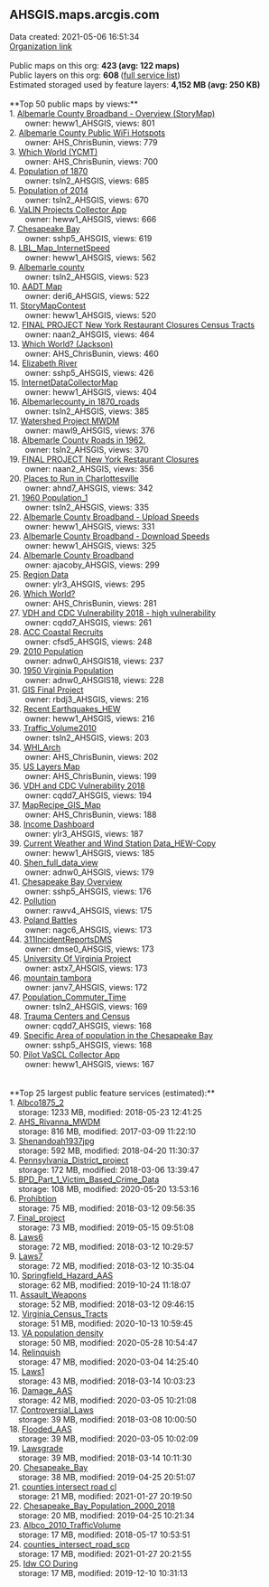 <h2>AHSGIS.maps.arcgis.com</h2> Data created: 2021-05-06 16:51:34 <br /><a target='new' href='https://AHSGIS.maps.arcgis.com'>Organization link</a><br /><br />Public maps on this org: <b>423 (avg: 122 maps)</b><br />Public layers on this org: <b>608 </b>(<a target='new' href='https://services.arcgis.com/5WjsI4LEVjrHz5YH/ArcGIS/rest/services'>full service list</a>)<br />Estimated storaged used by feature layers: <b>4,152 MB (avg: 250 KB)</b><br /><br />**Top 50 public maps by views:**<br />  1. <a target='new' href='https://www.arcgis.com/home/item.html?id=ebf0b0af4b5b4fc8ba52cfa387b51bcd'>Albemarle County Broadband - Overview (StoryMap)</a> <br />  &nbsp;&nbsp;&nbsp;&nbsp; &nbsp;&nbsp;owner: heww1_AHSGIS, views: 801<br />  2. <a target='new' href='https://www.arcgis.com/home/item.html?id=cb358d1805df4cfdbfdad38fd62bb9a3'>Albemarle County Public  WiFi Hotspots</a> <br />  &nbsp;&nbsp;&nbsp;&nbsp; &nbsp;&nbsp;owner: AHS_ChrisBunin, views: 779<br />  3. <a target='new' href='https://www.arcgis.com/home/item.html?id=4a5552e9559d43d3b71d4eeb6a268bf4'>Which World (YCMT)</a> <br />  &nbsp;&nbsp;&nbsp;&nbsp; &nbsp;&nbsp;owner: AHS_ChrisBunin, views: 700<br />  4. <a target='new' href='https://www.arcgis.com/home/item.html?id=6b05cd104fc845f9afc4d3db0b3e9a29'>Population of 1870</a> <br />  &nbsp;&nbsp;&nbsp;&nbsp; &nbsp;&nbsp;owner: tsln2_AHSGIS, views: 685<br />  5. <a target='new' href='https://www.arcgis.com/home/item.html?id=8e78a0b8920d477aa38d60569dff9ac0'>Population of 2014</a> <br />  &nbsp;&nbsp;&nbsp;&nbsp; &nbsp;&nbsp;owner: tsln2_AHSGIS, views: 670<br />  6. <a target='new' href='https://www.arcgis.com/home/item.html?id=28da3cb390ef4e1e957e98b4da5f9f9e'>VaLIN Projects Collector App</a> <br />  &nbsp;&nbsp;&nbsp;&nbsp; &nbsp;&nbsp;owner: heww1_AHSGIS, views: 666<br />  7. <a target='new' href='https://www.arcgis.com/home/item.html?id=f0886914b9a84b0e8ce443925af76bf4'>Chesapeake Bay</a> <br />  &nbsp;&nbsp;&nbsp;&nbsp; &nbsp;&nbsp;owner: sshp5_AHSGIS, views: 619<br />  8. <a target='new' href='https://www.arcgis.com/home/item.html?id=46884467d9474f228d3d27fa535da75d'>LBL_Map_InternetSpeed</a> <br />  &nbsp;&nbsp;&nbsp;&nbsp; &nbsp;&nbsp;owner: heww1_AHSGIS, views: 562<br />  9. <a target='new' href='https://www.arcgis.com/home/item.html?id=a14ffdcf355e4daaaeb17d1061128860'>Albemarle county</a> <br />  &nbsp;&nbsp;&nbsp;&nbsp; &nbsp;&nbsp;owner: tsln2_AHSGIS, views: 523<br />  10. <a target='new' href='https://www.arcgis.com/home/item.html?id=afe5f2e36d094eddab2eabd58690b4f3'>AADT Map</a> <br />  &nbsp;&nbsp;&nbsp;&nbsp; &nbsp;&nbsp;owner: deri6_AHSGIS, views: 522<br />  11. <a target='new' href='https://www.arcgis.com/home/item.html?id=bab236783be24e7cb6d1ccda57cef27f'>StoryMapContest</a> <br />  &nbsp;&nbsp;&nbsp;&nbsp; &nbsp;&nbsp;owner: heww1_AHSGIS, views: 520<br />  12. <a target='new' href='https://www.arcgis.com/home/item.html?id=77a78920671d404eaa276fe96c2189f2'>FINAL PROJECT New York Restaurant Closures Census Tracts</a> <br />  &nbsp;&nbsp;&nbsp;&nbsp; &nbsp;&nbsp;owner: naan2_AHSGIS, views: 464<br />  13. <a target='new' href='https://www.arcgis.com/home/item.html?id=cbf3a5576b3b4d74b94f50cb418435f6'>Which World? (Jackson)</a> <br />  &nbsp;&nbsp;&nbsp;&nbsp; &nbsp;&nbsp;owner: AHS_ChrisBunin, views: 460<br />  14. <a target='new' href='https://www.arcgis.com/home/item.html?id=03f2d9ff1fcc4a489d0ca78c86e2f9a1'>Elizabeth River</a> <br />  &nbsp;&nbsp;&nbsp;&nbsp; &nbsp;&nbsp;owner: sshp5_AHSGIS, views: 426<br />  15. <a target='new' href='https://www.arcgis.com/home/item.html?id=01ce17c31f494314b4a7a45316cf15da'>InternetDataCollectorMap</a> <br />  &nbsp;&nbsp;&nbsp;&nbsp; &nbsp;&nbsp;owner: heww1_AHSGIS, views: 404<br />  16. <a target='new' href='https://www.arcgis.com/home/item.html?id=6a11c1d408064e39be81ea66eda1ee40'>Albemarlecounty_in 1870_roads</a> <br />  &nbsp;&nbsp;&nbsp;&nbsp; &nbsp;&nbsp;owner: tsln2_AHSGIS, views: 385<br />  17. <a target='new' href='https://www.arcgis.com/home/item.html?id=2ae6dc4db7314565b898daa9a18af4cd'>Watershed Project MWDM</a> <br />  &nbsp;&nbsp;&nbsp;&nbsp; &nbsp;&nbsp;owner: mawl9_AHSGIS, views: 376<br />  18. <a target='new' href='https://www.arcgis.com/home/item.html?id=f66c1fc7cde84dbcaafab719b278b88e'>Albemarle County Roads in 1962.</a> <br />  &nbsp;&nbsp;&nbsp;&nbsp; &nbsp;&nbsp;owner: tsln2_AHSGIS, views: 370<br />  19. <a target='new' href='https://www.arcgis.com/home/item.html?id=e5dcd1d99e13403f8386a20b5e04ac8c'>FINAL PROJECT New York Restaurant Closures</a> <br />  &nbsp;&nbsp;&nbsp;&nbsp; &nbsp;&nbsp;owner: naan2_AHSGIS, views: 356<br />  20. <a target='new' href='https://www.arcgis.com/home/item.html?id=693cde50295f438b80e1afee69e90a52'>Places to Run in Charlottesville</a> <br />  &nbsp;&nbsp;&nbsp;&nbsp; &nbsp;&nbsp;owner: ahnd7_AHSGIS, views: 342<br />  21. <a target='new' href='https://www.arcgis.com/home/item.html?id=2b9fa5602a984afeb06380b6424c042b'>1960 Population_1</a> <br />  &nbsp;&nbsp;&nbsp;&nbsp; &nbsp;&nbsp;owner: tsln2_AHSGIS, views: 335<br />  22. <a target='new' href='https://www.arcgis.com/home/item.html?id=04ea28aeb08d42b8a8d106fb41ca3bf4'>Albemarle County Broadband - Upload Speeds</a> <br />  &nbsp;&nbsp;&nbsp;&nbsp; &nbsp;&nbsp;owner: heww1_AHSGIS, views: 331<br />  23. <a target='new' href='https://www.arcgis.com/home/item.html?id=a8767b8540614fca93f602c9301bdc83'>Albemarle County Broadband - Download Speeds</a> <br />  &nbsp;&nbsp;&nbsp;&nbsp; &nbsp;&nbsp;owner: heww1_AHSGIS, views: 325<br />  24. <a target='new' href='https://www.arcgis.com/home/item.html?id=b9370acce45f496a8f7ebb59ba7afc31'>Albemarle County Broadband</a> <br />  &nbsp;&nbsp;&nbsp;&nbsp; &nbsp;&nbsp;owner: ajacoby_AHSGIS, views: 299<br />  25. <a target='new' href='https://www.arcgis.com/home/item.html?id=c49e0e4416874163b361186e98e4e7a3'>Region Data</a> <br />  &nbsp;&nbsp;&nbsp;&nbsp; &nbsp;&nbsp;owner: ylr3_AHSGIS, views: 295<br />  26. <a target='new' href='https://www.arcgis.com/home/item.html?id=89f6dcec392140049330267cb3613909'>Which World?</a> <br />  &nbsp;&nbsp;&nbsp;&nbsp; &nbsp;&nbsp;owner: AHS_ChrisBunin, views: 281<br />  27. <a target='new' href='https://www.arcgis.com/home/item.html?id=edaca60154a54f0082cae8edd4d0091d'>VDH and CDC Vulnerability 2018 - high vulnerability</a> <br />  &nbsp;&nbsp;&nbsp;&nbsp; &nbsp;&nbsp;owner: cqdd7_AHSGIS, views: 261<br />  28. <a target='new' href='https://www.arcgis.com/home/item.html?id=d6aed34d753a4daf8e63f9334b375ff9'>ACC Coastal Recruits</a> <br />  &nbsp;&nbsp;&nbsp;&nbsp; &nbsp;&nbsp;owner: cfsd5_AHSGIS, views: 248<br />  29. <a target='new' href='https://www.arcgis.com/home/item.html?id=b28f350411bb4bb8a57dc0b4def3bf8f'>2010 Population</a> <br />  &nbsp;&nbsp;&nbsp;&nbsp; &nbsp;&nbsp;owner: adnw0_AHSGIS18, views: 237<br />  30. <a target='new' href='https://www.arcgis.com/home/item.html?id=dfec593c4e7a4a4da11b5563acf6bbcc'>1950 Virginia Population</a> <br />  &nbsp;&nbsp;&nbsp;&nbsp; &nbsp;&nbsp;owner: adnw0_AHSGIS18, views: 228<br />  31. <a target='new' href='https://www.arcgis.com/home/item.html?id=d407a21f953d41899abbcd1a52e74b86'>GIS Final Project</a> <br />  &nbsp;&nbsp;&nbsp;&nbsp; &nbsp;&nbsp;owner: rbdj3_AHSGIS, views: 216<br />  32. <a target='new' href='https://www.arcgis.com/home/item.html?id=0ffc7f3787c54116bc6bbe54ff913bcb'>Recent Earthquakes_HEW</a> <br />  &nbsp;&nbsp;&nbsp;&nbsp; &nbsp;&nbsp;owner: heww1_AHSGIS, views: 216<br />  33. <a target='new' href='https://www.arcgis.com/home/item.html?id=cb26d7b31ffe48089bad746d77a9ac2a'>Traffic_Volume2010</a> <br />  &nbsp;&nbsp;&nbsp;&nbsp; &nbsp;&nbsp;owner: tsln2_AHSGIS, views: 203<br />  34. <a target='new' href='https://www.arcgis.com/home/item.html?id=c64d0dd45a9e43dca548e912a833e342'>WHI_Arch</a> <br />  &nbsp;&nbsp;&nbsp;&nbsp; &nbsp;&nbsp;owner: AHS_ChrisBunin, views: 202<br />  35. <a target='new' href='https://www.arcgis.com/home/item.html?id=0cc427bbc6ff4ffea723f36814bd3606'>US Layers Map</a> <br />  &nbsp;&nbsp;&nbsp;&nbsp; &nbsp;&nbsp;owner: AHS_ChrisBunin, views: 199<br />  36. <a target='new' href='https://www.arcgis.com/home/item.html?id=d6eda7776bbe44fa860f8bdf1289ed92'>VDH and CDC Vulnerability 2018</a> <br />  &nbsp;&nbsp;&nbsp;&nbsp; &nbsp;&nbsp;owner: cqdd7_AHSGIS, views: 194<br />  37. <a target='new' href='https://www.arcgis.com/home/item.html?id=e0cd19a93dd14c9ea1235f107b6d1960'>MapRecipe_GIS_Map</a> <br />  &nbsp;&nbsp;&nbsp;&nbsp; &nbsp;&nbsp;owner: AHS_ChrisBunin, views: 188<br />  38. <a target='new' href='https://www.arcgis.com/home/item.html?id=818affa04fe7458bb1c4ae12f177cd7c'>Income Dashboard</a> <br />  &nbsp;&nbsp;&nbsp;&nbsp; &nbsp;&nbsp;owner: ylr3_AHSGIS, views: 187<br />  39. <a target='new' href='https://www.arcgis.com/home/item.html?id=ddab4adddede4bfab965e8a9d4c48fba'>Current Weather and Wind Station Data_HEW-Copy</a> <br />  &nbsp;&nbsp;&nbsp;&nbsp; &nbsp;&nbsp;owner: heww1_AHSGIS, views: 185<br />  40. <a target='new' href='https://www.arcgis.com/home/item.html?id=0b52d6c3c1dd4f35a1d8ac0861fa76e7'>Shen_full_data_view</a> <br />  &nbsp;&nbsp;&nbsp;&nbsp; &nbsp;&nbsp;owner: adnw0_AHSGIS, views: 179<br />  41. <a target='new' href='https://www.arcgis.com/home/item.html?id=7a320768cd254735bc21d238bc0cba6f'>Chesapeake Bay Overview</a> <br />  &nbsp;&nbsp;&nbsp;&nbsp; &nbsp;&nbsp;owner: sshp5_AHSGIS, views: 176<br />  42. <a target='new' href='https://www.arcgis.com/home/item.html?id=7b36e480ba7843b1ac7498958590ee37'>Pollution</a> <br />  &nbsp;&nbsp;&nbsp;&nbsp; &nbsp;&nbsp;owner: rawv4_AHSGIS, views: 175<br />  43. <a target='new' href='https://www.arcgis.com/home/item.html?id=93174f77e24b4fcc8fc58458c8fbcbdb'>Poland Battles</a> <br />  &nbsp;&nbsp;&nbsp;&nbsp; &nbsp;&nbsp;owner: nagc6_AHSGIS, views: 173<br />  44. <a target='new' href='https://www.arcgis.com/home/item.html?id=14bbcd15e62b4695a6cc0855db714a05'>311IncidentReportsDMS</a> <br />  &nbsp;&nbsp;&nbsp;&nbsp; &nbsp;&nbsp;owner: dmse0_AHSGIS, views: 173<br />  45. <a target='new' href='https://www.arcgis.com/home/item.html?id=b8b9a6d2208a415490f13c12c5e2b6f7'>University Of Virginia Project</a> <br />  &nbsp;&nbsp;&nbsp;&nbsp; &nbsp;&nbsp;owner: astx7_AHSGIS, views: 173<br />  46. <a target='new' href='https://www.arcgis.com/home/item.html?id=ac9122db07f9455c97a7550ea2f43d3b'>mountain tambora</a> <br />  &nbsp;&nbsp;&nbsp;&nbsp; &nbsp;&nbsp;owner: janv7_AHSGIS, views: 172<br />  47. <a target='new' href='https://www.arcgis.com/home/item.html?id=df174e0b9ede455fa4c119561b63080f'>Population_Commuter_Time</a> <br />  &nbsp;&nbsp;&nbsp;&nbsp; &nbsp;&nbsp;owner: tsln2_AHSGIS, views: 169<br />  48. <a target='new' href='https://www.arcgis.com/home/item.html?id=4d55817f1d514f46b28add0db6fdf037'>Trauma Centers and Census</a> <br />  &nbsp;&nbsp;&nbsp;&nbsp; &nbsp;&nbsp;owner: cqdd7_AHSGIS, views: 168<br />  49. <a target='new' href='https://www.arcgis.com/home/item.html?id=a8460c674c3e4750bf4fac9b02344b26'>Specific Area of population in the Chesapeake Bay</a> <br />  &nbsp;&nbsp;&nbsp;&nbsp; &nbsp;&nbsp;owner: sshp5_AHSGIS, views: 168<br />  50. <a target='new' href='https://www.arcgis.com/home/item.html?id=aeb60a7a7ef2402cb3dc421698fb5705'>Pilot VaSCL Collector App</a> <br />  &nbsp;&nbsp;&nbsp;&nbsp; &nbsp;&nbsp;owner: heww1_AHSGIS, views: 167<br /><br /><br />**Top 25 largest public feature services (estimated):**<br /> 1. <a target='new' href='https://www.arcgis.com/home/item.html?id=40dd0fb0051e44919fb1bb79f48a6ab6'>Albco1875_2</a><br /> &nbsp;&nbsp;&nbsp;&nbsp;storage: 1233 MB, modified: 2018-05-23 12:41:25<br /> 2. <a target='new' href='https://www.arcgis.com/home/item.html?id=abde76d9455e4b07bd4016dce2fa4290'>AHS_Rivanna_MWDM</a><br /> &nbsp;&nbsp;&nbsp;&nbsp;storage: 816 MB, modified: 2017-03-09 11:22:10<br /> 3. <a target='new' href='https://www.arcgis.com/home/item.html?id=ba4d64ecc19c4d7abe43e0b530ee629d'>Shenandoah1937jpg</a><br /> &nbsp;&nbsp;&nbsp;&nbsp;storage: 592 MB, modified: 2018-04-20 11:30:37<br /> 4. <a target='new' href='https://www.arcgis.com/home/item.html?id=3a777a7af5844372b10a32ea8e7b0ce8'>Pennsylvania_District_project</a><br /> &nbsp;&nbsp;&nbsp;&nbsp;storage: 172 MB, modified: 2018-03-06 13:39:47<br /> 5. <a target='new' href='https://www.arcgis.com/home/item.html?id=6bdef2ffcdba4527bcbba1bdfda921d5'>BPD_Part_1_Victim_Based_Crime_Data</a><br /> &nbsp;&nbsp;&nbsp;&nbsp;storage: 108 MB, modified: 2020-05-20 13:53:16<br /> 6. <a target='new' href='https://www.arcgis.com/home/item.html?id=29dbfc764bd547208e1e687e19e8735d'>Prohibtion</a><br /> &nbsp;&nbsp;&nbsp;&nbsp;storage: 75 MB, modified: 2018-03-12 09:56:35<br /> 7. <a target='new' href='https://www.arcgis.com/home/item.html?id=b44a04f0493643ad9e6dbeab36e2d44e'>Final_project</a><br /> &nbsp;&nbsp;&nbsp;&nbsp;storage: 73 MB, modified: 2019-05-15 09:51:08<br /> 8. <a target='new' href='https://www.arcgis.com/home/item.html?id=b9492b52dc914d9aa20ccffba7a3a663'>Laws6</a><br /> &nbsp;&nbsp;&nbsp;&nbsp;storage: 72 MB, modified: 2018-03-12 10:29:57<br /> 9. <a target='new' href='https://www.arcgis.com/home/item.html?id=fa00248496ab4dbeaa44380af722dc25'>Laws7</a><br /> &nbsp;&nbsp;&nbsp;&nbsp;storage: 72 MB, modified: 2018-03-12 10:35:04<br /> 10. <a target='new' href='https://www.arcgis.com/home/item.html?id=0ef717f184f946d9bc0708f639392281'>Springfield_Hazard_AAS</a><br /> &nbsp;&nbsp;&nbsp;&nbsp;storage: 62 MB, modified: 2019-10-24 11:18:07<br /> 11. <a target='new' href='https://www.arcgis.com/home/item.html?id=5110c88b1c5340f38778bb702a338fa9'>Assault_Weapons</a><br /> &nbsp;&nbsp;&nbsp;&nbsp;storage: 52 MB, modified: 2018-03-12 09:46:15<br /> 12. <a target='new' href='https://www.arcgis.com/home/item.html?id=2824bd97d3ef486d9dbe2c246dbfef25'>Virginia_Census_Tracts</a><br /> &nbsp;&nbsp;&nbsp;&nbsp;storage: 51 MB, modified: 2020-10-13 10:59:45<br /> 13. <a target='new' href='https://www.arcgis.com/home/item.html?id=5eb68050ff7c4f888b372d08a690e756'>VA population density</a><br /> &nbsp;&nbsp;&nbsp;&nbsp;storage: 50 MB, modified: 2020-05-28 10:54:47<br /> 14. <a target='new' href='https://www.arcgis.com/home/item.html?id=cb8347b93e1e49538008851d9e462cc3'>Relinquish</a><br /> &nbsp;&nbsp;&nbsp;&nbsp;storage: 47 MB, modified: 2020-03-04 14:25:40<br /> 15. <a target='new' href='https://www.arcgis.com/home/item.html?id=81b7742c87a14ae284dee2f6ad02f5ae'>Laws1</a><br /> &nbsp;&nbsp;&nbsp;&nbsp;storage: 43 MB, modified: 2018-03-14 10:03:23<br /> 16. <a target='new' href='https://www.arcgis.com/home/item.html?id=49528ec4d63b4f869af9ae78c23e6e69'>Damage_AAS</a><br /> &nbsp;&nbsp;&nbsp;&nbsp;storage: 42 MB, modified: 2020-03-05 10:21:08<br /> 17. <a target='new' href='https://www.arcgis.com/home/item.html?id=a41e8f3da87149db9159466278f07c93'>Controversial_Laws</a><br /> &nbsp;&nbsp;&nbsp;&nbsp;storage: 39 MB, modified: 2018-03-08 10:00:50<br /> 18. <a target='new' href='https://www.arcgis.com/home/item.html?id=3fd247e93b1a49429a01c9a1c9879df7'>Flooded_AAS</a><br /> &nbsp;&nbsp;&nbsp;&nbsp;storage: 39 MB, modified: 2020-03-05 10:02:09<br /> 19. <a target='new' href='https://www.arcgis.com/home/item.html?id=932dba91f53147ada57336da705bd267'>Lawsgrade</a><br /> &nbsp;&nbsp;&nbsp;&nbsp;storage: 39 MB, modified: 2018-03-14 10:11:30<br /> 20. <a target='new' href='https://www.arcgis.com/home/item.html?id=6d66672ee22f4b23a2cd0e20df74ac7c'>Chesapeake_Bay</a><br /> &nbsp;&nbsp;&nbsp;&nbsp;storage: 38 MB, modified: 2019-04-25 20:51:07<br /> 21. <a target='new' href='https://www.arcgis.com/home/item.html?id=f0092a49a2c142f2a0b50471c6e8bf9b'>counties intersect road cl</a><br /> &nbsp;&nbsp;&nbsp;&nbsp;storage: 21 MB, modified: 2021-01-27 20:19:50<br /> 22. <a target='new' href='https://www.arcgis.com/home/item.html?id=2e04910fbd95418681e56aa3a0b8f11d'>Chesapeake_Bay_Population_2000_2018</a><br /> &nbsp;&nbsp;&nbsp;&nbsp;storage: 20 MB, modified: 2019-04-25 10:21:34<br /> 23. <a target='new' href='https://www.arcgis.com/home/item.html?id=98f4b7880a00497ebc90c4f86a4c6fad'>Albco_2010_TrafficVolume</a><br /> &nbsp;&nbsp;&nbsp;&nbsp;storage: 17 MB, modified: 2018-05-17 10:53:51<br /> 24. <a target='new' href='https://www.arcgis.com/home/item.html?id=7ecb39dd7d6a42a5997c82a6d7ae6a54'>counties_intersect_road_scp</a><br /> &nbsp;&nbsp;&nbsp;&nbsp;storage: 17 MB, modified: 2021-01-27 20:21:55<br /> 25. <a target='new' href='https://www.arcgis.com/home/item.html?id=cfe48a64f479412d81accfc416af9ef6'>Idw CO During</a><br /> &nbsp;&nbsp;&nbsp;&nbsp;storage: 17 MB, modified: 2019-12-10 10:31:13<br />
